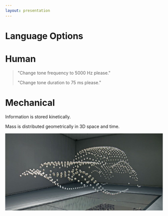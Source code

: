 ```yaml
---
layout: presentation
---
```


# [](#header-1) Language Options

# [](#header-2) Human

> "Change tone frequency to 5000 Hz please."
>
> "Change tone duration to 75 ms please."

# [](#header-2) Mechanical

Information is stored kinetically.

Mass is distributed geometrically in 3D space and time.

[![](assets/img/kinetic.png)](language-knob)
